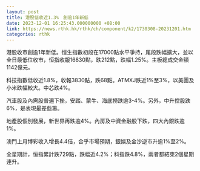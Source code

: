 ```yaml
---
layout: post
title: 港股低收近1.3%　創逾1年新低
date: 2023-12-01 16:25:43.000000000 +08:00
link: https://news.rthk.hk/rthk/ch/component/k2/1730308-20231201.htm
categories: rthk
---
```


港股收市創逾1年新低。恒生指數初段在17000點水平爭持，尾段跌幅擴大，並以全日最低位收市，恒指收報16830點，跌212點，跌幅1.25%。主板總成交金額1142億元。

科技指數低收近1.8%，收報3830點，跌68點。ATMXJ跌近1%至3%，以美團及小米跌幅較大。中芯跌4%。

汽車股及內需股普遍下挫，安踏、蒙牛、海底撈跌逾3-4%。另外，中升控股跌6%，是表現最差藍籌。

地產股個別發展，新世界再跌逾4%。內房及中資金融股下跌，四大內銀跌逾1%。

澳門上月博彩收入增長4.4倍，合乎市場預期，銀娛及金沙逆市升逾1%至2%。

全星期計，恒指累計跌729點，跌幅近4.2%；科指跌4.8%，兩者都結束2個星期連升。
